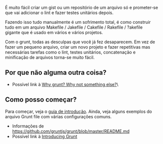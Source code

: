 É muito fácil criar um gist ou um repositório de um arquivo só e prometer-se que vai adicionar o lint e fazer testes unitários depois.

Fazendo isso tudo manualmente é um sofrimento total, é como construir tudo em um arquivo Makefile / Jakefile / Cakefile / Rakefile / ?akefile gigante que é usado em vários e vários projetos.

Com o grunt, todas as desculpas que você já fez desaparecem. Em vez de fazer um pequeno arquivo, criar um novo projeto e fazer repetitivas mas necessárias tarefas como o lint, testes unitários, concatenação e minificação de arquivos torna-se muito fácil.

## Por que não alguma outra coisa?
* Possível link à [Why grunt? Why not something else?](http://benalman.com/news/2012/08/why-grunt/)\

## Como posso começar?
Para começar, veja o [guia de introdução](Getting-started.md). Ainda, veja alguns exemplos do arquivo Grunt file com várias configurações comuns.

* Informações de <https://github.com/gruntjs/grunt/blob/master/README.md>
* Possível link à [Introducing Grunt](http://weblog.bocoup.com/introducing-grunt/)
